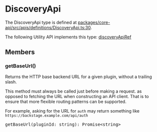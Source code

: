 # DiscoveryApi

The DiscoveryApi type is defined at
[packages/core-api/src/apis/definitions/DiscoveryApi.ts:30](https://github.com/backstage/backstage/blob/ca535f2f66c3a4980c80f4b1a049dfd07569010e/packages/core-api/src/apis/definitions/DiscoveryApi.ts#L30).

The following Utility API implements this type:
[discoveryApiRef](./README.md#discovery)

## Members

### getBaseUrl()

Returns the HTTP base backend URL for a given plugin, without a trailing slash.

This method must always be called just before making a request. as opposed to
fetching the URL when constructing an API client. That is to ensure that more
flexible routing patterns can be supported.

For example, asking for the URL for `auth` may return something like
`https://backstage.example.com/api/auth`

<pre>
getBaseUrl(pluginId: string): Promise&lt;string&gt;
</pre>
